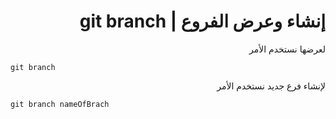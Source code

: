 <div dir=rtl>

# إنشاء وعرض الفروع | git branch

لعرضها نستخدم الأمر 
 <div dir=ltr>

``` 
git branch 
```
</div>

لإنشاء فرع جديد نستخدم  الأمر 

 <div dir=ltr>

``` 
git branch nameOfBrach 
```
</div>












</div>

